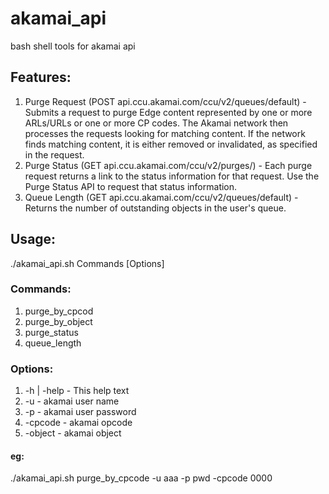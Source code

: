# akamai_api
bash shell tools for akamai api

## Features:
1. Purge Request (POST api.ccu.akamai.com/ccu/v2/queues/default) - Submits a request to purge Edge content represented by one or more ARLs/URLs or one or more CP codes. The Akamai network then processes the requests looking for matching content. If the network finds matching content, it is either removed or invalidated, as specified in the request.
2. Purge Status (GET api.ccu.akamai.com/ccu/v2/purges/<purgeId>) - Each purge request returns a link to the status information for that request. Use the Purge Status API to request that status information.
3. Queue Length (GET api.ccu.akamai.com/ccu/v2/queues/default) - Returns the number of outstanding objects in the user's queue.


## Usage:
 ./akamai_api.sh Commands [Options]

### Commands:
 1. purge_by_cpcod
 2. purge_by_object
 3. purge_status
 4. queue_length

### Options: 
 1. -h | -help        - This help text 
 2. -u                - akamai user name 
 3. -p                - akamai user password 
 4. -cpcode           - akamai opcode 
 5. -object           - akamai object 

#### eg: 
 ./akamai_api.sh purge_by_cpcode -u aaa -p pwd -cpcode 0000
 
